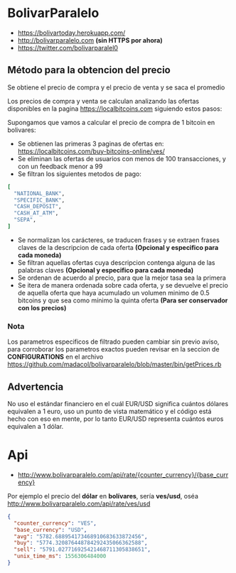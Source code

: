 # BolivarParalelo

* https://bolivartoday.herokuapp.com/
* http://bolivarparalelo.com **(sin HTTPS por ahora)**
* https://twitter.com/bolivarparalel0

## Método para la obtencion del precio
Se obtiene el precio de compra y el precio de venta y se saca el promedio

Los precios de compra y venta se calculan analizando las ofertas disponibles en la pagina https://localbitcoins.com siguiendo estos pasos:

Supongamos que vamos a calcular el precio de compra de 1 bitcoin en bolivares:
* Se obtienen las primeras 3 paginas de ofertas en: https://localbitcoins.com/buy-bitcoins-online/ves/
* Se eliminan las ofertas de usuarios con menos de 100 transacciones, y con un feedback menor a 99
* Se filtran los siguientes metodos de pago:
```ruby
[
  "NATIONAL_BANK",
  "SPECIFIC_BANK",
  "CASH_DEPOSIT",
  "CASH_AT_ATM",
  "SEPA",
]
 ```
* Se normalizan los carácteres, se traducen frases y se extraen frases claves de la descripcion de cada oferta **(Opcional y especifico para cada moneda)**
* Se filtran aquellas ofertas cuya descripcion contenga alguna de las palabras claves **(Opcional y especifico para cada moneda)**
* Se ordenan de acuerdo al precio, para que la mejor tasa sea la primera
* Se itera de manera ordenada sobre cada oferta, y se devuelve el precio de aquella oferta que haya acumulado un volumen minimo de 0.5 bitcoins y que sea como mínimo la quinta oferta **(Para ser conservador con los precios)**

### Nota
Los parametros especificos de filtrado pueden cambiar sin previo aviso, para corroborar los parametros exactos pueden revisar en la seccion de **CONFIGURATIONS** en el archivo https://github.com/madacol/bolivarparalelo/blob/master/bin/getPrices.rb

## Advertencia
No uso el estándar financiero en el cuál EUR/USD significa cuántos dólares equivalen a 1 euro, uso un punto de vista matemático y el código está hecho con eso en mente, por lo tanto EUR/USD representa cuántos euros equivalen a 1 dólar.

# Api
* http://www.bolivarparalelo.com/api/rate/{counter_currency}/{base_currency}

Por ejemplo el precio del **dólar** en **bolívares**, sería **ves/usd**, oséa http://www.bolivarparalelo.com/api/rate/ves/usd
```json
{
  "counter_currency": "VES",
  "base_currency": "USD",
  "avg": "5782.688954173468910683633872456",
  "buy": "5774.320876448784292435066362588",
  "sell": "5791.027716925421468711305838651",
  "unix_time_ms": 1556306484000
}
```
